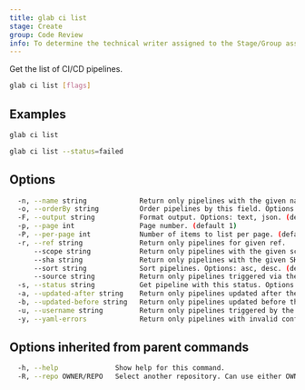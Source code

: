 ```yaml
---
title: glab ci list
stage: Create
group: Code Review
info: To determine the technical writer assigned to the Stage/Group associated with this page, see https://about.gitlab.com/handbook/product/ux/technical-writing/#assignments
---
```


<!--
This documentation is auto generated by a script.
Please do not edit this file directly. Run `make gen-docs` instead.
-->

Get the list of CI/CD pipelines.

```bash title="terminal"
glab ci list [flags]
```

## Examples

```bash title="terminal"
glab ci list

glab ci list --status=failed
```

## Options

```bash title="terminal"
  -n, --name string             Return only pipelines with the given name.
  -o, --orderBy string          Order pipelines by this field. Options: id, status, ref, updated_at, user_id. (default "id")
  -F, --output string           Format output. Options: text, json. (default "text")
  -p, --page int                Page number. (default 1)
  -P, --per-page int            Number of items to list per page. (default 30)
  -r, --ref string              Return only pipelines for given ref.
      --scope string            Return only pipelines with the given scope: {running|pending|finished|branches|tags}
      --sha string              Return only pipelines with the given SHA.
      --sort string             Sort pipelines. Options: asc, desc. (default "desc")
      --source string           Return only pipelines triggered via the given source. See https://docs.gitlab.com/ci/jobs/job_rules/#ci_pipeline_source-predefined-variable for full list. Commonly used options: {merge_request_event|parent_pipeline|pipeline|push|trigger}
  -s, --status string           Get pipeline with this status. Options: running, pending, success, failed, canceled, skipped, created, manual, waiting_for_resource, preparing, scheduled
  -a, --updated-after string    Return only pipelines updated after the specified date. Expected in ISO 8601 format (2019-03-15T08:00:00Z).
  -b, --updated-before string   Return only pipelines updated before the specified date. Expected in ISO 8601 format (2019-03-15T08:00:00Z).
  -u, --username string         Return only pipelines triggered by the given username.
  -y, --yaml-errors             Return only pipelines with invalid configurations.
```

## Options inherited from parent commands

```bash title="terminal"
  -h, --help              Show help for this command.
  -R, --repo OWNER/REPO   Select another repository. Can use either OWNER/REPO or `GROUP/NAMESPACE/REPO` format. Also accepts full URL or Git URL.
```
